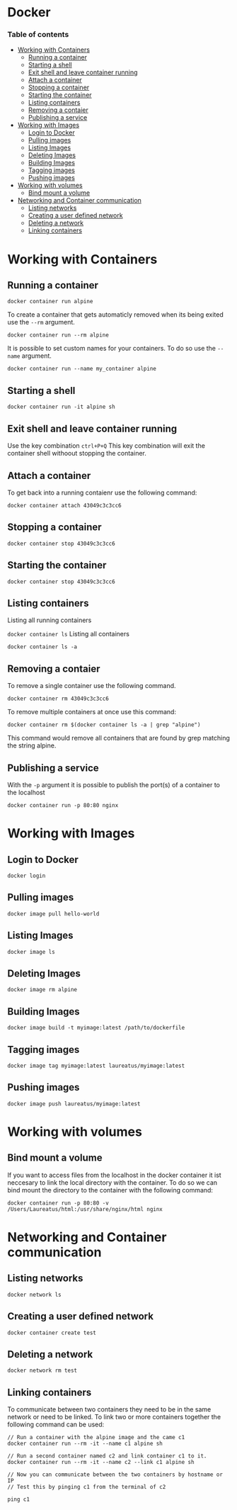 # Docker

### Table of contents
- [Working with Containers](#working-with-containers)
  * [Running a container](#running-a-container)
  * [Starting a shell](#starting-a-shell)
  * [Exit shell and leave container running](#exit-shell-and-leave-container-running)
  * [Attach a container](#attach-a-container)
  * [Stopping a container](#stopping-a-container)
  * [Starting the container](#starting-the-container)
  * [Listing containers](#listing-containers)
  * [Removing a contaier](#removing-a-contaier)
  * [Publishing a service](#publishing-a-service)
- [Working with Images](#working-with-images)
  * [Login to Docker](#login-to-docker)
  * [Pulling images](#pulling-images)
  * [Listing Images](#listing-images)
  * [Deleting Images](#deleting-images)
  * [Building Images](#building-images)
  * [Tagging images](#tagging-images)
  * [Pushing images](#pushing-images)
- [Working with volumes](#working-with-volumes)
  * [Bind mount a volume](#bind-mount-a-volume)
- [Networking and Container communication](#networking-and-container-communication)
  * [Listing networks](#listing-networks)
  * [Creating a user defined network](#creating-a-user-defined-network)
  * [Deleting a network](#deleting-a-network)
  * [Linking containers](#linking-containers)

# Working with Containers
  
## Running a container

```docker container run alpine```

To create a container that gets automaticly removed when its being exited use the ```--rm``` argument.

```docker container run --rm alpine```

It is possible to set custom names for your containers. To do so use the ```--name``` argument.

```docker container run --name my_container alpine```


## Starting a shell

```docker container run -it alpine sh```

## Exit shell and leave container running

Use the key combination ```ctrl+P+Q```
This key combination will exit the container shell withoout stopping the container.

## Attach a container
To get back into a running contaienr use the following command:

```docker container attach 43049c3c3cc6```

## Stopping a container

```docker container stop 43049c3c3cc6```

## Starting the container

```docker container stop 43049c3c3cc6```

## Listing containers
Listing all running containers

```docker container ls```
Listing all containers

```docker container ls -a```

## Removing a contaier

To remove a single container use the following command.

```docker container rm 43049c3c3cc6```

To remove multiple containers at once use this command:

```docker container rm $(docker container ls -a | grep "alpine")```

This command would remove all containers that are found by grep matching the string alpine.

## Publishing a service

With the ```-p``` argument it is possible to publish the port(s) of a container to the localhost

```docker container run -p 80:80 nginx```

# Working with Images
  
## Login to Docker
```docker login```
  
## Pulling images
```docker image pull hello-world```
  
## Listing Images

```docker image ls```

## Deleting Images

```docker image rm alpine```
  
## Building Images
```docker image build -t myimage:latest /path/to/dockerfile```

## Tagging images
```docker image tag myimage:latest laureatus/myimage:latest```

## Pushing images 
```docker image push laureatus/myimage:latest```

# Working with volumes

## Bind mount a volume
If you want to access files from the localhost in the docker container it ist neccesary to link the local directory with the container.
To do so we can bind mount the directory to the container with the following command:

```docker container run -p 80:80 -v /Users/Laureatus/html:/usr/share/nginx/html nginx```

      
# Networking and Container communication


## Listing networks
```docker network ls```

## Creating a user defined network
```docker container create test```
  
## Deleting a network
```docker network rm test```
  

  
## Linking containers
To communicate between two containers they need to be in the same network or need to be linked. To link two or more containers together the following command can be used:
  
```
// Run a container with the alpine image and the came c1
docker container run --rm -it --name c1 alpine sh
  
// Run a second container named c2 and link container c1 to it.
docker container run --rm -it --name c2 --link c1 alpine sh
  
// Now you can communicate between the two containers by hostname or IP
// Test this by pinging c1 from the terminal of c2

ping c1
```





